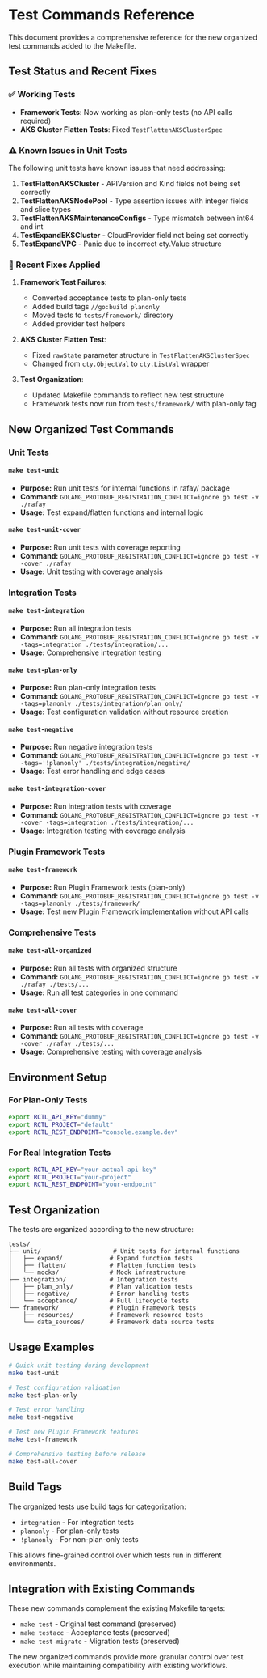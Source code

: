# Test Commands Reference

This document provides a comprehensive reference for the new organized test commands added to the Makefile.

## Test Status and Recent Fixes

### ✅ Working Tests
- **Framework Tests**: Now working as plan-only tests (no API calls required)
- **AKS Cluster Flatten Tests**: Fixed `TestFlattenAKSClusterSpec` 

### ⚠️ Known Issues in Unit Tests
The following unit tests have known issues that need addressing:

1. **TestFlattenAKSCluster** - APIVersion and Kind fields not being set correctly
2. **TestFlattenAKSNodePool** - Type assertion issues with integer fields and slice types
3. **TestFlattenAKSMaintenanceConfigs** - Type mismatch between int64 and int
4. **TestExpandEKSCluster** - CloudProvider field not being set correctly
5. **TestExpandVPC** - Panic due to incorrect cty.Value structure

### 🔧 Recent Fixes Applied

1. **Framework Test Failures**: 
   - Converted acceptance tests to plan-only tests
   - Added build tags `//go:build planonly`
   - Moved tests to `tests/framework/` directory
   - Added provider test helpers

2. **AKS Cluster Flatten Test**:
   - Fixed `rawState` parameter structure in `TestFlattenAKSClusterSpec`
   - Changed from `cty.ObjectVal` to `cty.ListVal` wrapper

3. **Test Organization**:
   - Updated Makefile commands to reflect new test structure
   - Framework tests now run from `tests/framework/` with plan-only tag

## New Organized Test Commands

### Unit Tests
#### `make test-unit`
- **Purpose:** Run unit tests for internal functions in rafay/ package
- **Command:** `GOLANG_PROTOBUF_REGISTRATION_CONFLICT=ignore go test -v ./rafay`
- **Usage:** Test expand/flatten functions and internal logic

#### `make test-unit-cover`
- **Purpose:** Run unit tests with coverage reporting
- **Command:** `GOLANG_PROTOBUF_REGISTRATION_CONFLICT=ignore go test -v -cover ./rafay`
- **Usage:** Unit testing with coverage analysis

### Integration Tests
#### `make test-integration`
- **Purpose:** Run all integration tests
- **Command:** `GOLANG_PROTOBUF_REGISTRATION_CONFLICT=ignore go test -v -tags=integration ./tests/integration/...`
- **Usage:** Comprehensive integration testing

#### `make test-plan-only`
- **Purpose:** Run plan-only integration tests
- **Command:** `GOLANG_PROTOBUF_REGISTRATION_CONFLICT=ignore go test -v -tags=planonly ./tests/integration/plan_only/`
- **Usage:** Test configuration validation without resource creation

#### `make test-negative`
- **Purpose:** Run negative integration tests
- **Command:** `GOLANG_PROTOBUF_REGISTRATION_CONFLICT=ignore go test -v -tags='!planonly' ./tests/integration/negative/`
- **Usage:** Test error handling and edge cases

#### `make test-integration-cover`
- **Purpose:** Run integration tests with coverage
- **Command:** `GOLANG_PROTOBUF_REGISTRATION_CONFLICT=ignore go test -v -cover -tags=integration ./tests/integration/...`
- **Usage:** Integration testing with coverage analysis

### Plugin Framework Tests
#### `make test-framework`
- **Purpose:** Run Plugin Framework tests (plan-only)
- **Command:** `GOLANG_PROTOBUF_REGISTRATION_CONFLICT=ignore go test -v -tags=planonly ./tests/framework/`
- **Usage:** Test new Plugin Framework implementation without API calls

### Comprehensive Tests
#### `make test-all-organized`
- **Purpose:** Run all tests with organized structure
- **Command:** `GOLANG_PROTOBUF_REGISTRATION_CONFLICT=ignore go test -v ./rafay ./tests/...`
- **Usage:** Run all test categories in one command

#### `make test-all-cover`
- **Purpose:** Run all tests with coverage
- **Command:** `GOLANG_PROTOBUF_REGISTRATION_CONFLICT=ignore go test -v -cover ./rafay ./tests/...`
- **Usage:** Comprehensive testing with coverage analysis

## Environment Setup

### For Plan-Only Tests
```bash
export RCTL_API_KEY="dummy"
export RCTL_PROJECT="default"
export RCTL_REST_ENDPOINT="console.example.dev"
```

### For Real Integration Tests
```bash
export RCTL_API_KEY="your-actual-api-key"
export RCTL_PROJECT="your-project"
export RCTL_REST_ENDPOINT="your-endpoint"
```

## Test Organization

The tests are organized according to the new structure:

```
tests/
├── unit/                    # Unit tests for internal functions
│   ├── expand/             # Expand function tests
│   ├── flatten/            # Flatten function tests  
│   └── mocks/              # Mock infrastructure
├── integration/            # Integration tests
│   ├── plan_only/          # Plan validation tests
│   ├── negative/           # Error handling tests
│   └── acceptance/         # Full lifecycle tests
└── framework/              # Plugin Framework tests
    ├── resources/          # Framework resource tests
    └── data_sources/       # Framework data source tests
```

## Usage Examples

```bash
# Quick unit testing during development
make test-unit

# Test configuration validation
make test-plan-only

# Test error handling
make test-negative

# Test new Plugin Framework features
make test-framework

# Comprehensive testing before release
make test-all-cover
```

## Build Tags

The organized tests use build tags for categorization:

- `integration` - For integration tests
- `planonly` - For plan-only tests  
- `!planonly` - For non-plan-only tests

This allows fine-grained control over which tests run in different environments.

## Integration with Existing Commands

These new commands complement the existing Makefile targets:
- `make test` - Original test command (preserved)
- `make testacc` - Acceptance tests (preserved)
- `make test-migrate` - Migration tests (preserved)

The new organized commands provide more granular control over test execution while maintaining compatibility with existing workflows.